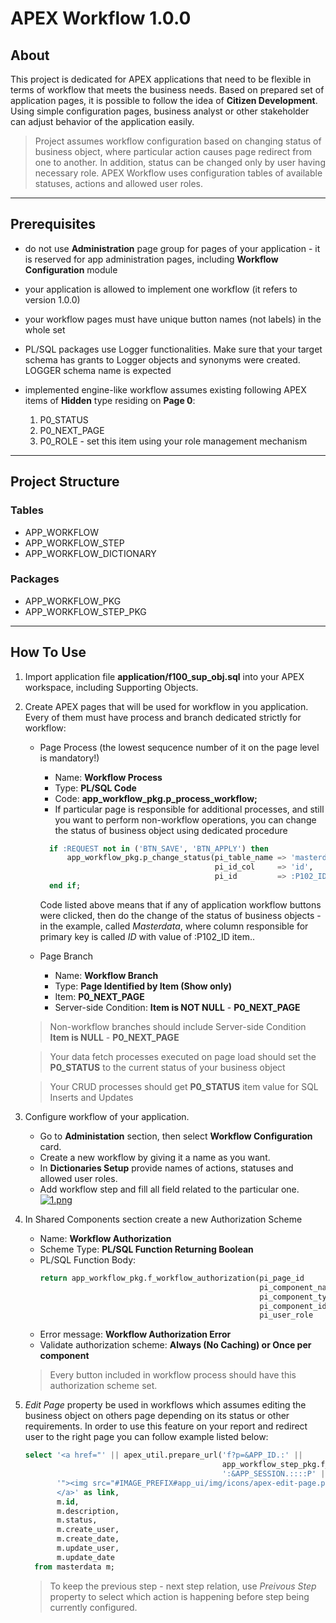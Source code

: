 # APEX Workflow 1.0.0

## About
This project is dedicated for APEX applications that need to be flexible in terms of workflow that meets the business needs. Based on prepared set of application pages, it is possible to follow the idea of **Citizen Development**. Using simple configuration pages, business analyst or other stakeholder can adjust behavior of the application easily. 

> Project assumes workflow configuration based on changing status of business object, where particular action causes page redirect from one to another. In addition, status can be changed only by user having necessary role. APEX Workflow uses configuration tables of available statuses, actions and allowed user roles.


---

## Prerequisites
* do not use **Administration** page group for pages of your application - it is reserved for app administration pages, including **Workflow Configuration** module
* your application is allowed to implement one workflow (it refers to version 1.0.0)
* your workflow pages must have unique button names (not labels) in the whole set 
* PL/SQL packages use Logger functionalities. Make sure that your target schema has grants to Logger objects and synonyms were created. LOGGER schema name is expected
* implemented engine-like workflow assumes existing following APEX items of **Hidden** type residing on **Page 0**:
   
   1. P0_STATUS
   2. P0_NEXT_PAGE
   3. P0_ROLE - set this item using your role management mechanism

---

## Project Structure
### Tables
* APP_WORKFLOW
* APP_WORKFLOW_STEP
* APP_WORKFLOW_DICTIONARY


### Packages
* APP_WORKFLOW_PKG
* APP_WORKFLOW_STEP_PKG

---

## How To Use 

1. Import application file **application/f100_sup_obj.sql** into your APEX workspace, including Supporting Objects.

2. Create APEX pages that will be used for workflow in you application. Every of them must have process and branch dedicated strictly for workflow: 

    * Page Process (the lowest sequcence number of it on the page level is mandatory!)
      * Name: **Workflow Process**  
      * Type: **PL/SQL Code**
      * Code: **app_workflow_pkg.p_process_workflow;**
      * If particular page is responsible for additional processes, and still you want to perform non-workflow operations, you can change the status of business object using dedicated procedure 
      ```sql
        if :REQUEST not in ('BTN_SAVE', 'BTN_APPLY') then
            app_workflow_pkg.p_change_status(pi_table_name => 'masterdata',
                                             pi_id_col     => 'id',
                                             pi_id         => :P102_ID);
        end if;                                 
      ```
      Code listed above means that if any of application workflow buttons were clicked, then do the change of the status of business objects - in the example, called _Masterdata_, where column responsible for primary key is called _ID_ with value of :P102_ID item..

    * Page Branch 
      * Name: **Workflow Branch**  
      * Type: **Page Identified by Item (Show only)**
      * Item: **P0_NEXT_PAGE**
      * Server-side Condition: **Item is NOT NULL** - **P0_NEXT_PAGE**

    > Non-workflow branches should include Server-side Condition **Item is NULL** - **P0_NEXT_PAGE**

    > Your data fetch processes executed on page load should set the **P0_STATUS** to the current status of your business object

    > Your CRUD processes should get **P0_STATUS** item value for SQL Inserts and Updates 


 3. Configure workflow of your application. 
    
    * Go to **Administation** section, then select **Workflow Configuration** card.
    * Create a new workflow by giving it a name as you want. 
    * In **Dictionaries Setup** provide names of actions, statuses and allowed user roles. 
    * Add workflow step and fill all field related to the particular one. 
    [![1.png](https://i.postimg.cc/wBkXbDLZ/1.png)](https://postimg.cc/Ny52K9Nk)

4. In Shared Components section create a new Authorization Scheme

    * Name: **Workflow Authorization**
    * Scheme Type: **PL/SQL Function Returning Boolean**
    * PL/SQL Function Body:
        ``` sql
        return app_workflow_pkg.f_workflow_authorization(pi_page_id        => :APP_PAGE_ID,
                                                         pi_component_name => :APP_COMPONENT_NAME,
                                                         pi_component_type => :APP_COMPONENT_TYPE,
                                                         pi_component_id   => :APP_COMPONENT_ID,
                                                         pi_user_role      => :P0_ROLE);
        ```
    * Error message: **Workflow Authorization Error**
    * Validate authorization scheme: **Always (No Caching) or Once per component**
    
    > Every button included in workflow process should have this authorization scheme set. 

5. _Edit Page_ property be used in workflows which assumes editing the business object on others page depending on its status or other requirements. In order to use this feature on your report and redirect user to the right page you can follow example listed below: 

    ```sql
    select '<a href="' || apex_util.prepare_url('f?p=&APP_ID.:' ||
                                                app_workflow_step_pkg.f_get_edit_page(pi_status => m.status) ||
                                                ':&APP_SESSION.::::P' ||app_workflow_step_pkg.f_get_edit_page (pi_status => m.status) || '_ID:' || m.id) ||
           '"><img src="#IMAGE_PREFIX#app_ui/img/icons/apex-edit-page.png" class="apex-edit-page report-link-button"  title="Edit" alt="Edit">
           </a>' as link,
           m.id,
           m.description,
           m.status,
           m.create_user,
           m.create_date,
           m.update_user,
           m.update_date
      from masterdata m;
    ```

    > To keep the previous step - next step relation, use _Preivous Step_ property to select which action is happening before step being currently configured. 